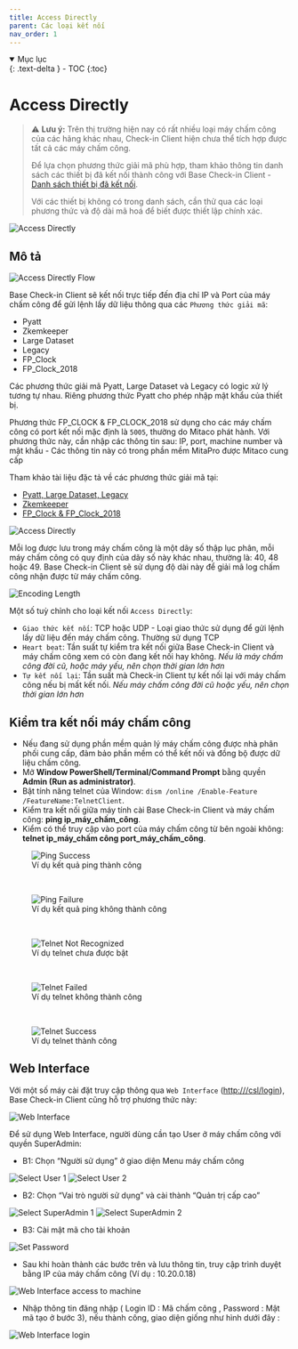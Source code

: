 ```yaml
---
title: Access Directly
parent: Các loại kết nối
nav_order: 1
---
```


<details open markdown="block">
  <summary>
    Mục lục
  </summary>
  {: .text-delta }
- TOC
{:toc}
</details>

# Access Directly

> ⚠️ **Lưu ý:** Trên thị trường hiện nay có rất nhiều loại máy chấm công của các hãng khác nhau, Check-in Client hiện chưa thể tích hợp được tất cả các máy chấm công.  
> 
> Để lựa chọn phương thức giải mã phù hợp, tham khảo thông tin danh sách các thiết bị đã kết nối thành công với Base Check-in Client - [Danh sách thiết bị đã kết nối](../TESTED_DEVICES).  
> 
> Với các thiết bị không có trong danh sách, cần thử qua các loại phương thức và độ dài mã hoá để biết được thiết lập chính xác.

<img src="{{site.baseurl}}/assets/images/access_directly.png" alt="Access Directly">

## Mô tả

<img src="{{site.baseurl}}/assets/images/access_directly_flow.png" alt="Access Directly Flow">

Base Check-in Client sẽ kết nối trực tiếp đến địa chỉ IP và Port của máy chấm công để gửi lệnh lấy dữ liệu thông qua các `Phương thức giải mã`:
- Pyatt
- Zkemkeeper
- Large Dataset
- Legacy
- FP_Clock
- FP_Clock_2018

Các phương thức giải mã Pyatt, Large Dataset và Legacy có logic xử lý tương tự nhau. Riêng phương thức Pyatt cho phép nhập mật khẩu của thiết bị.

Phương thức FP_CLOCK & FP_CLOCK_2018 sử dụng cho các máy chấm công có port kết nối mặc định là `5005`, thường do Mitaco phát hành. Với phương thức này, cần nhập các thông tin sau: IP, port, machine number và mật khẩu - Các thông tin này có trong phần mềm MitaPro được Mitaco cung cấp

Tham khảo tài liệu đặc tả về các phương thức giải mã tại:

- <a href="https://github.com/adrobinoga/zk-protocol/tree/master/sections" target="_blank">Pyatt, Large Dataset, Legacy</a>
- <a href="{{site.baseurl}}/assets/documents/zkemkeeper.pdf" target="_blank">Zkemkeeper</a>
- <a href="{{site.baseurl}}/assets/documents/fp_clock.doc" target="_blank">FP_Clock & FP_Clock_2018</a>

<img src="{{site.baseurl}}/assets/images/sync_method_access_directly.png" alt="Access Directly">

Mỗi log được lưu trong máy chấm công là một dãy số thập lục phân, mỗi máy chấm công có quy định của dãy số này khác nhau, thường là: 40, 48 hoặc 49. Base Check-in Client sẽ sử dụng độ dài này để giải mã log chấm công nhận được từ máy chấm công.

<img src="{{site.baseurl}}/assets/images/encode_length.png" alt="Encoding Length">

Một số tuỳ chỉnh cho loại kết nối `Access Directly`:
- `Giao thức kết nối`: TCP hoặc UDP - Loại giao thức sử dụng để gửi lệnh lấy dữ liệu đến máy chấm công. Thường sử dụng TCP
- `Heart beat`: Tần suất tự kiểm tra kết nối giữa Base Check-in Client và máy chấm công xem có còn đang kết nối hay không. <i>Nếu là máy chấm công đời cũ, hoặc máy yếu, nên chọn thời gian lớn hơn </i>
- `Tự kết nối lại`: Tần suất mà Check-in Client tự kết nối lại với máy chấm công nếu bị mất kết nối. <i>Nếu máy chấm công đời cũ hoặc yếu, nên chọn thời gian lớn hơn</i>

## Kiểm tra kết nối máy chấm công

- Nếu đang sử dụng phần mềm quản lý máy chấm công được nhà phân phối cung cấp, đảm bảo phần mềm có thể kết nối và đồng bộ được dữ liệu chấm công.
- Mở **Window PowerShell/Terminal/Command Prompt** bằng quyền **Admin (Run as administrator)**.
- Bật tính năng telnet của Window: `dism /online /Enable-Feature /FeatureName:TelnetClient`.
- Kiểm tra kết nối giữa máy tính cài Base Check-in Client và máy chấm công: **ping ip_máy_chấm_công**.
- Kiểm có thể truy cập vào port của máy chấm công từ bên ngoài không: **telnet ip_máy_chấm công port_máy_chấm_công**.

<figure>
  <img src="{{site.baseurl}}/assets/images/ping_success.png" alt="Ping Success">
  <figcaption>Ví dụ kết quả ping thành công</figcaption>
</figure>

<br/>

<figure>
  <img src="{{site.baseurl}}/assets/images/ping_failure.png" alt="Ping Failure">
  <figcaption>Ví dụ kết quả ping không thành công</figcaption>
</figure>

<br/>

<figure>
  <img src="{{site.baseurl}}/assets/images/telnet_not_recognized.png" alt="Telnet Not Recognized">
  <figcaption>Ví dụ telnet chưa được bật</figcaption>
</figure>

<br/>

<figure>
  <img src="{{site.baseurl}}/assets/images/telnet_failed.png" alt="Telnet Failed">
  <figcaption>Ví dụ telnet không thành công</figcaption>
</figure>

<br/>

<figure>
  <img src="{{site.baseurl}}/assets/images/telnet_success.png" alt="Telnet Success">
  <figcaption>Ví dụ telnet thành công</figcaption>
</figure>

## Web Interface

Với một số máy cài đặt truy cập thông qua `Web Interface` ([http:///csl/login](http:///csl/login)), Base Check-in Client cũng hỗ trợ phương thức này:

<img src="{{site.baseurl}}/assets/images/web_interface_access_directly.png" alt="Web Interface">

Để sử dụng Web Interface, người dùng cần tạo User ở máy chấm công với quyền SuperAdmin:
- B1: Chọn “Người sử dụng” ở giao diện Menu máy chấm công

<img src="{{site.baseurl}}/assets/images/web_interface_select_user_1.png" alt="Select User 1">

<img src="{{site.baseurl}}/assets/images/web_interface_select_user_2.png" alt="Select User 2">

- B2: Chọn “Vai trò người sử dụng” và cài thành “Quản trị cấp cao”

<img src="{{site.baseurl}}/assets/images/web_interface_select_user_role_1.png" alt="Select SuperAdmin 1">

<img src="{{site.baseurl}}/assets/images/web_interface_select_user_role_2.png" alt="Select SuperAdmin 2">

- B3: Cài mật mã cho tài khoản

<img src="{{site.baseurl}}/assets/images/web_interface_setup_password.png" alt="Set Password">

- Sau khi hoàn thành các bước trên và lưu thông tin, truy cập trình duyệt bằng IP của máy chấm công (Ví dụ : 10.20.0.18)

<img src="{{site.baseurl}}/assets/images/web_interface_access_machine.png" alt="Web Interface access to machine">

- Nhập thông tin đăng nhập ( Login ID : Mã chấm công , Password : Mật mã tạo ở bước 3), nếu thành công, giao diện giống như hình dưới đây :

<img src="{{site.baseurl}}/assets/images/web_interface_login.png" alt="Web Interface login">
